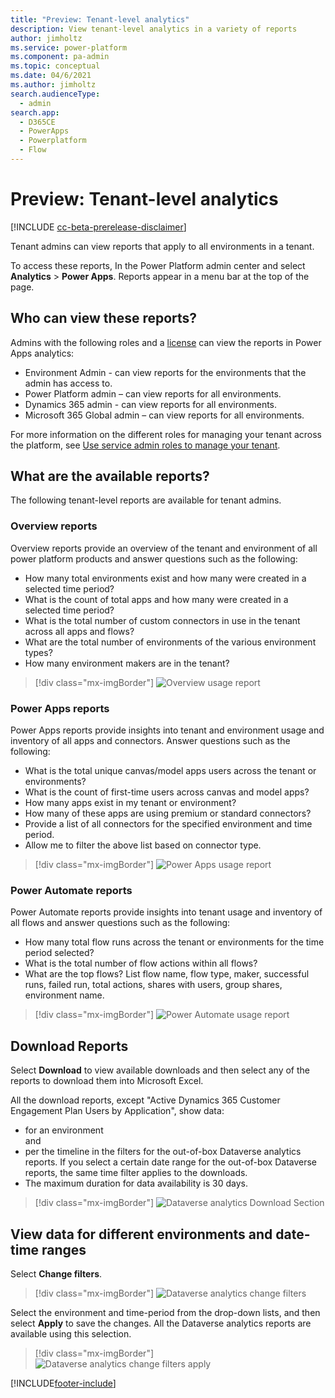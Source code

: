 ```yaml
---
title: "Preview: Tenant-level analytics" 
description: View tenant-level analytics in a variety of reports
author: jimholtz
ms.service: power-platform
ms.component: pa-admin
ms.topic: conceptual
ms.date: 04/6/2021
ms.author: jimholtz
search.audienceType: 
  - admin
search.app:
  - D365CE
  - PowerApps
  - Powerplatform
  - Flow
---
```


# Preview: Tenant-level analytics 

[!INCLUDE [cc-beta-prerelease-disclaimer](../includes/cc-beta-prerelease-disclaimer.md)]

Tenant admins can view reports that apply to all environments in a tenant. 

To access these reports, In the Power Platform admin center and select **Analytics** > **Power Apps**. Reports appear in a menu bar at the top of the page.

## Who can view these reports?

Admins with the following roles and a [license](pricing-billing-skus.md) can view the reports in Power Apps analytics:
- Environment Admin - can view reports for the environments that the admin has access to.
- Power Platform admin – can view reports for all environments.
- Dynamics 365 admin - can view reports for all environments.
- Microsoft 365 Global admin – can view reports for all environments.

For more information on the different roles for managing your tenant across the platform, see [Use service admin roles to manage your tenant](use-service-admin-role-manage-tenant.md).

## What are the available reports? 

The following tenant-level reports are available for tenant admins. 

### Overview reports

Overview reports provide an overview of the tenant and environment of all power platform products and answer questions such as the following:

- How many total environments exist and how many were created in a selected time period? 
- What is the count of total apps and how many were created in a selected time period?
- What is the total number of custom connectors in use in the tenant across all apps and flows?
- What are the total number of environments of the various environment types?
- How many environment makers are in the tenant?


> [!div class="mx-imgBorder"] 
> ![Overview usage report](media/overview-usage-report.png "Overview usage report")

### Power Apps reports

Power Apps reports provide insights into tenant and environment usage and inventory of all apps and connectors. Answer questions such as the following:

- What is the total unique canvas/model apps users across the tenant or environments? 
- What is the count of first-time users across canvas and model apps?
- How many apps exist in my tenant or environment?
- How many of these apps are using premium or standard connectors?
- Provide a list of all connectors for the specified environment and time period.
- Allow me to filter the above list based on connector type.

> [!div class="mx-imgBorder"] 
> ![Power Apps usage report](media/power-apps-usage.png "Power Apps usage report")

### Power Automate reports
Power Automate reports provide insights into tenant usage and inventory of all flows and answer questions such as the following:

- How many total flow runs across the tenant or environments for the time period selected? 
- What is the total number of flow actions within all flows?
- What are the top flows? List flow name, flow type, maker, successful runs, failed run, total actions, shares with users, group shares, environment name. 

> [!div class="mx-imgBorder"] 
> ![Power Automate usage report](media/power-automate-usage.png "Power Automate usage report")

## Download Reports

Select **Download** to view available downloads and then select any of the reports to download them into Microsoft Excel.

All the download reports, except "Active Dynamics 365 Customer Engagement Plan Users by Application", show data:   
- for an environment <br />
  and <br />
- per the timeline in the filters for the out-of-box Dataverse analytics reports. If you select a certain date range for the out-of-box Dataverse reports, the same time filter applies to the downloads.  
- The maximum duration for data availability is 30 days.

> [!div class="mx-imgBorder"] 
> ![Dataverse analytics Download Section](./media/organization-insights-download-section.png "Dataverse analytics Download Section")  

## View data for different environments and date-time ranges

Select **Change filters**.  

> [!div class="mx-imgBorder"] 
> ![Dataverse analytics change filters](./media/organization-insights-change-filters.png "Dataverse analytics change filters")  

Select the environment and time-period from the drop-down lists, and then select **Apply** to save the changes. All the Dataverse analytics reports are available using this selection. 

> [!div class="mx-imgBorder"] 
> ![Dataverse analytics change filters apply](./media/organization-insights-change-filters-apply.png "Dataverse analytics change filters apply")  



[!INCLUDE[footer-include](../includes/footer-banner.md)]